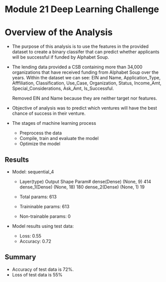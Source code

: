 # Module 21 Deep Learning Challenge
# Overview of the Analysis

* The purpose of this analysis is to use the features in the provided dataset to create a binary classifer that can predict whether applicants will be successful if funded by Alphabet Soup.  

* The lending data provided a CSB containing more than 34,000 organizations that have received funding from Alphabet Soup over the years.  Within the dataset we can see:  EIN and Name, Application_Type, Afffiliation, Classification, Use_Case, Organization, Status, Income_Amt, Special_Considerations, Ask_Amt, Is_Successful.

  Removed EIN and Name because they are neither target nor features.

* Objective of analysis was to predict which ventures will have the best chance of success in their venture.

* The stages of machine learning process
    - Preprocess the data
    - Compile, train and evaluate the model
    - Optimize the model

## Results
* Model: sequential_4
  * Layer(type)     Output Shape    Param#
    dense(Dense)    (None, 9)       414
    dense_1(Dense)  (None, 18)      180
    dense_2(Dense)  (None, 1)       19
  
  * Total params: 613
  * Traininable params: 613
  * Non-trainable params: 0
    

* Model results using test data:
  * Loss: 0.55
  * Accuracy: 0.72


## Summary
* Accuracy of test data is 72%.  
* Loss of test data is 55%
  
